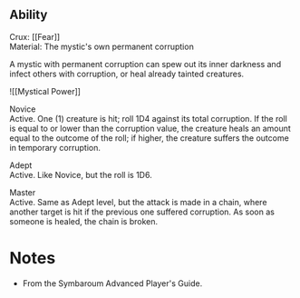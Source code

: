 ## Ability
Crux: [[Fear]]<br>Material: The mystic's own permanent corruption

A mystic with permanent corruption can spew out its inner darkness and infect others with corruption, or heal already tainted creatures.

![[Mystical Power]]

Novice<br>Active. One (1) creature is hit; roll 1D4 against its total corruption. If the roll is equal to or lower than the corruption value, the creature heals an amount equal to the outcome of the roll; if higher, the creature suffers the outcome in temporary corruption.

Adept<br>Active. Like Novice, but the roll is 1D6.

Master<br>Active. Same as Adept level, but the attack is made in a chain, where another target is hit if the previous one suffered corruption. As soon as someone is healed, the chain is broken.
# Notes
* From the Symbaroum Advanced Player's Guide.